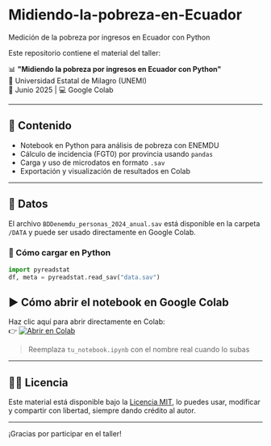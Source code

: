 # Midiendo-la-pobreza-en-Ecuador
Medición de la pobreza por ingresos en Ecuador con Python

Este repositorio contiene el material del taller:

📊 **"Midiendo la pobreza por ingresos en Ecuador con Python"**  
📍 Universidad Estatal de Milagro (UNEMI)  
📅 Junio 2025 | 💻 Google Colab

---

## 🧾 Contenido

- Notebook en Python para análisis de pobreza con ENEMDU
- Cálculo de incidencia (FGT0) por provincia usando `pandas`
- Carga y uso de microdatos en formato `.sav`
- Exportación y visualización de resultados en Colab

---

## 📂 Datos

El archivo `BDDenemdu_personas_2024_anual.sav` está disponible en la carpeta `/DATA` y puede ser usado directamente en Google Colab.

### 🔗 Cómo cargar en Python

```python
import pyreadstat
df, meta = pyreadstat.read_sav("data.sav")
```

## ▶️ Cómo abrir el notebook en Google Colab

Haz clic aquí para abrir directamente en Colab:  
👉 [![Abrir en Colab](https://colab.research.google.com/assets/colab-badge.svg)](https://colab.research.google.com/github/EconomiaPresencialUnemi/Midiendo-la-pobreza-en-Ecuador/blob/main/tu_notebook.ipynb)

> Reemplaza `tu_notebook.ipynb` con el nombre real cuando lo subas

---

## 🧑‍🏫 Licencia

Este material está disponible bajo la [Licencia MIT](LICENSE), lo puedes usar, modificar y compartir con libertad, siempre dando crédito al autor.

---

¡Gracias por participar en el taller!

